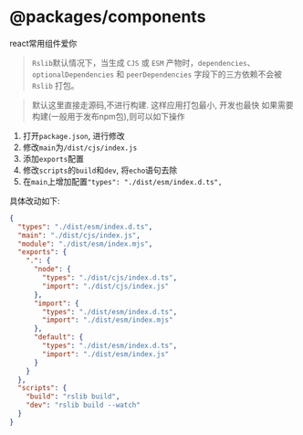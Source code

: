 # @packages/components

react常用组件爱你

> `Rslib`默认情况下，当生成 `CJS` 或 `ESM` 产物时，`dependencies`、`optionalDependencies` 和 `peerDependencies` 字段下的三方依赖不会被 `Rslib` 打包。

> 默认这里直接走源码,不进行构建. 这样应用打包最小, 开发也最快 如果需要构建(一般用于发布npm包),则可以如下操作

1. 打开`package.json`, 进行修改
2. 修改`main`为`/dist/cjs/index.js`
3. 添加`exports`配置
4. 修改`scripts`的`build`和`dev`, 将`echo`语句去除
5. 在`main`上增加配置`"types": "./dist/esm/index.d.ts",`

具体改动如下:

```json
{
  "types": "./dist/esm/index.d.ts",
  "main": "./dist/cjs/index.js",
  "module": "./dist/esm/index.mjs",
  "exports": {
    ".": {
      "node": {
        "types": "./dist/cjs/index.d.ts",
        "import": "./dist/cjs/index.js"
      },
      "import": {
        "types": "./dist/esm/index.d.ts",
        "import": "./dist/esm/index.mjs"
      },
      "default": {
        "types": "./dist/esm/index.d.ts",
        "import": "./dist/esm/index.js"
      }
    }
  },
  "scripts": {
    "build": "rslib build",
    "dev": "rslib build --watch"
  }
}
```
